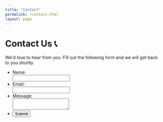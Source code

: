 ```yaml
---
title: "Contact"
permalink: /contact.html
layout: page
---
```


# Contact Us 📞
<div id="form-explanation">
We'd love to hear from you. Fill out the following form and we will get back to you shortly.
</div>

<form name="gform" id="gform" enctype="text/plain" action="https://docs.google.com/forms/d/e/1FAIpQLSdxLdwHsocfLppIATAKrcbtgUJsVcomDxuIj2zEK7FAXt2K5A/formResponse?" target="hidden_iframe" onsubmit="submitted=true;">
  <ul>
    <li id="name">
      Name:<br>
      <input type="text" name="entry.124705125" id="entry.124705125">
    </li>
    <li id="email-address">
      Email:<br>
      <input type="email" name="entry.2036870632" id="entry.2036870632">
    </li>
    <li id="message">
      Message:<br>
      <textarea name="entry.1215537375" id="entry.1215537375"></textarea>
    </li>
    <li id="submit">
      <input type="submit" value="Submit">
    </li>
  </ul>
</form>

<script type="text/javascript" src="https://ajax.googleapis.com/ajax/libs/jquery/1.9.1/jquery.min.js"></script>
<script type="text/javascript">var submitted=false;</script>
<script type="text/javascript">
  $("#gform").on("submit", function(e) {
    $('#gform *').fadeOut(1_000);

    // get all the inputs into a dictionary.
    var $inputs = $('#gform :input');

    // not sure if you wanted this, but I thought I'd add it.
    // get an associative array of just the values.
    var values = {};
    $inputs.each(function() {
        values[this.parentElement.id] = $(this).val();
    });
    console.log(values);
    $('#form-explanation').html('Thank you for your submission ' + values['name'] +'.').fadeIn(500);
    $('#form-explanation').css({"color": "var(--obd-green, #00AE7A)", "font-weight": "bold"});

    });
</script>

<iframe name="hidden_iframe" id="hidden_iframe" style="display:none;" onload="if(submitted) {}"></iframe>

